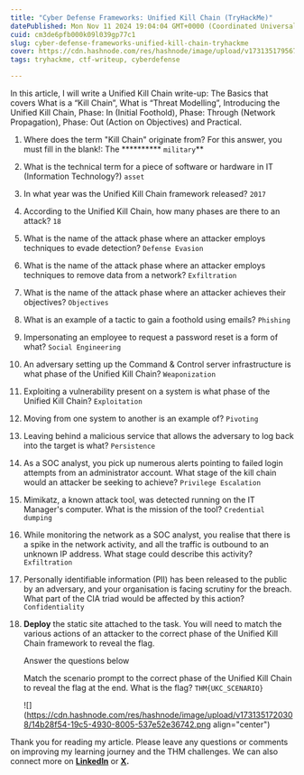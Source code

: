 ```yaml
---
title: "Cyber Defense Frameworks: Unified Kill Chain (TryHackMe)"
datePublished: Mon Nov 11 2024 19:04:04 GMT+0000 (Coordinated Universal Time)
cuid: cm3de6pfb000k09l039gp77c1
slug: cyber-defense-frameworks-unified-kill-chain-tryhackme
cover: https://cdn.hashnode.com/res/hashnode/image/upload/v1731351795671/7ec8f02d-36d0-4501-9c7e-a4633f0c9b09.png
tags: tryhackme, ctf-writeup, cyberdefense

---
```


In this article, I will write a Unified Kill Chain write-up: The Basics that covers What is a “Kill Chain”, What is “Threat Modelling”, Introducing the Unified Kill Chain, Phase: In (Initial Foothold), Phase: Through (Network Propagation), Phase: Out (Action on Objectives) and Practical.

1. Where does the term "Kill Chain" originate from? For this answer, you must fill in the blank!: The \*\*\*\*\*\*\*\*\*\* `military`\*\*
    
2. What is the technical term for a piece of software or hardware in IT (Information Technology?) `asset`
    
3. In what year was the Unified Kill Chain framework released? `2017`
    
4. According to the Unified Kill Chain, how many phases are there to an attack? `18`
    
5. What is the name of the attack phase where an attacker employs techniques to evade detection? `Defense Evasion`
    
6. What is the name of the attack phase where an attacker employs techniques to remove data from a network? `Exfiltration`
    
7. What is the name of the attack phase where an attacker achieves their objectives? `Objectives`
    
8. What is an example of a tactic to gain a foothold using emails? `Phishing`
    
9. Impersonating an employee to request a password reset is a form of what? `Social Engineering`
    
10. An adversary setting up the Command & Control server infrastructure is what phase of the Unified Kill Chain? `Weaponization`
    
11. Exploiting a vulnerability present on a system is what phase of the Unified Kill Chain? `Exploitation`
    
12. Moving from one system to another is an example of? `Pivoting`
    
13. Leaving behind a malicious service that allows the adversary to log back into the target is what? `Persistence`
    
14. As a SOC analyst, you pick up numerous alerts pointing to failed login attempts from an administrator account. What stage of the kill chain would an attacker be seeking to achieve? `Privilege Escalation`
    
15. Mimikatz, a known attack tool, was detected running on the IT Manager's computer. What is the mission of the tool? `Credential dumping`
    
16. While monitoring the network as a SOC analyst, you realise that there is a spike in the network activity, and all the traffic is outbound to an unknown IP address. What stage could describe this activity? `Exfiltration`
    
17. Personally identifiable information (PII) has been released to the public by an adversary, and your organisation is facing scrutiny for the breach. What part of the CIA triad would be affected by this action? `Confidentiality`
    
18. **Deploy** the static site attached to the task. You will need to match the various actions of an attacker to the correct phase of the Unified Kill Chain framework to reveal the flag.
    
    Answer the questions below
    
    Match the scenario prompt to the correct phase of the Unified Kill Chain to reveal the flag at the end. What is the flag? `THM{UKC_SCENARIO}`  
    
    ![](https://cdn.hashnode.com/res/hashnode/image/upload/v1731351720308/14b28f54-19c5-4930-8005-537e52e36742.png align="center")
    

Thank you for reading my article. Please leave any questions or comments on improving my learning journey and the THM challenges. We can also connect more on [**LinkedIn**](https://www.linkedin.com/in/sharon-jebitok) or [**X**](https://x.com/SharonJebitok)**.**